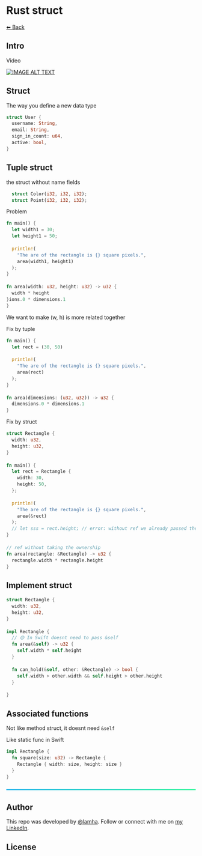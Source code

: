 # Rust struct

[⬅ Back](../../README.md)

## Intro 
Video

<div>
  <a href="https://www.youtube.com/watch?v=n3bPhdiJm9I"><img src="https://img.youtube.com/vi/n3bPhdiJm9I/0.jpg" alt="IMAGE ALT TEXT"></a>
</div>


## Struct 
The way you define a new data type 

```Rust
struct User {
  username: String,
  email: String,
  sign_in_count: u64,
  active: bool,
}
```

## Tuple struct 
the struct without name fields

```Rust
  struct Color(i32, i32, i32);
  struct Point(i32, i32, i32);
```

Problem

```Rust
fn main() {
  let width1 = 30;
  let height1 = 50;

  println!(
    "The are of the rectangle is {} square pixels.",
    area(width1, height1)
  );
}

fn area(width: u32, height: u32) -> u32 {
  width * height
}ions.0 * dimensions.1
}
```

We want to make (w, h) is more related together

Fix by tuple 
```Rust
fn main() {
  let rect = (30, 50)

  println!(
    "The are of the rectangle is {} square pixels.",
    area(rect)
  );
}

fn area(dimensions: (u32, u32)) -> u32 {
  dimensions.0 * dimensions.1
}
```

Fix by struct 
```Rust
struct Rectangle {
  width: u32,
  height: u32,
}

fn main() {
  let rect = Rectangle {
    width: 30,
    height: 50,
  };

  println!(
    "The are of the rectangle is {} square pixels.",
    area(&rect)
  );
  // let sss = rect.height; // error: without ref we already passed the value
}

// ref without taking the ownership
fn area(rectangle: &Rectangle) -> u32 {
  rectangle.width * rectangle.height
}

```

## Implement struct 

```Rust
struct Rectangle {
  width: u32,
  height: u32,
}

impl Rectangle {
  // 🟡 In Swift doesnt need to pass &self
  fn area(&self) -> u32 {
    self.width * self.height
  }

  fn can_hold(&self, other: &Rectangle) -> bool {
    self.width > other.width && self.height > other.height
  }

}

```

## Associated functions 
Not like method struct, it doesnt need `&self`

Like static func in Swift 


```Rust
impl Rectangle {
  fn square(size: u32) -> Rectangle {
    Rectangle { width: size, height: size }
  }
}

```



<p><img type="separator" height=8px width="100%" src="https://github.com/HaLamUs/nft-drop/blob/main/assets/aqua.png"></p>

## Author

This repo was developed by [@lamha](https://github.com/HaLamUs). 
Follow or connect with me on [my LinkedIn](https://www.linkedin.com/in/lamhacs). 

## License